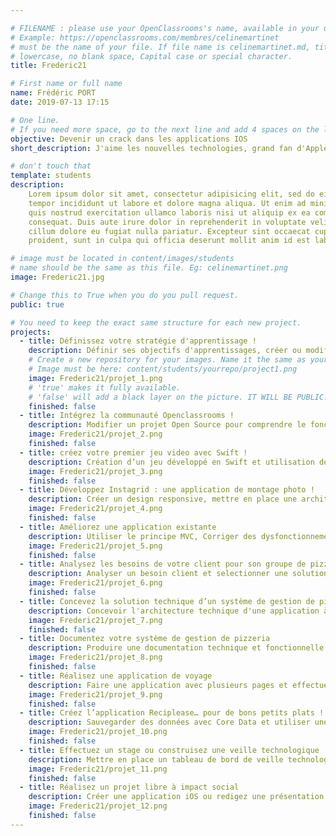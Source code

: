 ```yaml
---

# FILENAME : please use your OpenClassrooms's name, available in your url.
# Example: https://openclassrooms.com/membres/celinemartinet
# must be the name of your file. If file name is celinemartinet.md, title is celinemartinet.
# lowercase, no blank space, Capital case or special character.
title: Frederic21

# First name or full name
name: Frédéric PORT
date: 2019-07-13 17:15

# One line.
# If you need more space, go to the next line and add 4 spaces on the left, as in 'description'.
objective: Devenir un crack dans les applications IOS
short_description: J'aime les nouvelles technologies, grand fan d'Apple, des Orlando Magic et des Marvels

# don't touch that
template: students
description:
    Lorem ipsum dolor sit amet, consectetur adipisicing elit, sed do eiusmod
    tempor incididunt ut labore et dolore magna aliqua. Ut enim ad minim veniam,
    quis nostrud exercitation ullamco laboris nisi ut aliquip ex ea commodo
    consequat. Duis aute irure dolor in reprehenderit in voluptate velit esse
    cillum dolore eu fugiat nulla pariatur. Excepteur sint occaecat cupidatat non
    proident, sunt in culpa qui officia deserunt mollit anim id est laborum.

# image must be located in content/images/students
# name should be the same as this file. Eg: celinemartinet.png
image: Frederic21.jpg

# Change this to True when you do you pull request.
public: true

# You need to keep the exact same structure for each new project.
projects:
  - title: Définissez votre stratégie d'apprentissage !
    description: Définir ses objectifs d'apprentissages, créer ou modifier son CV et son profil LinkedIn.
    # Create a new repository for your images. Name it the same as your nickname and profile picture.
    # Image must be here: content/students/yourrepo/project1.png
    image: Frederic21/projet_1.png
    # 'true' makes it fully available.
    # 'false' will add a black layer on the picture. IT WILL BE PUBLIC!
    finished: false
  - title: Intégrez la communauté Openclassrooms !
    description: Modifier un projet Open Source pour comprendre le fonctionnement de Git, de Github et des pull requests. 
    image: Frederic21/projet_2.png
    finished: false
  - title: créez votre premier jeu video avec Swift !
    description: Création d’un jeu développé en Swift et utilisation de la programmation orientée objet.
    image: Frederic21/projet_3.png
    finished: false
  - title: Développez Instagrid : une application de montage photo !
    description: Créer un design responsive, mettre en place une architecture adaptée à son projet.
    image: Frederic21/projet_4.png
    finished: false
  - title: Améliorez une application existante
    description: Utiliser le principe MVC, Corriger des dysfonctionnements et effectuer des tests unitaire d'une application.
    image: Frederic21/projet_5.png
    finished: false
  - title: Analysez les besoins de votre client pour son groupe de pizzerias
    description: Analyser un besoin client et selectionner une solution technique adaptée
    image: Frederic21/projet_6.png
    finished: false
  - title: Concevez la solution technique d’un système de gestion de pizzeria
    description: Concevoir l'architecture technique d'une application à l'aide de diagrammes UML
    image: Frederic21/projet_7.png
    finished: false
  - title: Documentez votre système de gestion de pizzeria
    description: Produire une documentation technique et fonctionnelle de l’application.
    image: Frederic21/projet_8.png
    finished: false
  - title: Réalisez une application de voyage
    description: Faire une application avec plusieurs pages et effectuer des appels réseaux standards
    image: Frederic21/projet_9.png
    finished: false
  - title: Créez l’application Reciplease… pour de bons petits plats !
    description: Sauvegarder des données avec Core Data et utiliser une librairie open cource
    image: Frederic21/projet_10.png
    finished: false
  - title: Effectuez un stage ou construisez une veille technologique
    description: Mettre en place un tableau de bord de veille technologique
    image: Frederic21/projet_11.png
    finished: false
  - title: Réalisez un projet libre à impact social
    description: Créer une application iOS ou redigez une présentation qui sera utile pour les prochains eleves
    image: Frederic21/projet_12.png
    finished: false
---
```

